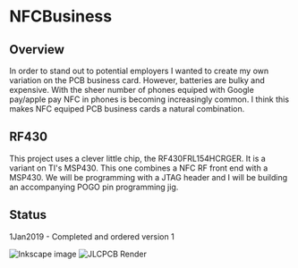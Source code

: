 # NFCBusiness
## Overview
In order to stand out to potential employers I wanted to create my own variation on the PCB business card. However, batteries are bulky and expensive. With the sheer number of phones equiped with Google pay/apple pay NFC in phones is becoming increasingly common. I think this makes NFC equiped PCB business cards a natural combination.

## RF430
This project uses a clever little chip, the RF430FRL154HCRGER. It is a variant on TI's MSP430. This one combines a NFC RF front end with a MSP430. We will be programming with a JTAG header and I will be building an accompanying POGO pin programming jig.

## Status
1Jan2019 - Completed and ordered version 1

![Inkscape image](https://github.com/wrickert/NFCBusiness/raw/master/Documents/image.png)
![JLCPCB Render](https://github.com/wrickert/NFCBusiness/raw/master/Documents/JLCPCB-Render.png)

